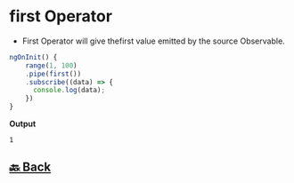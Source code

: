 <h1>first Operator</h1>

- First Operator will give thefirst value emitted by the source Observable.

```ts
ngOnInit() {
    range(1, 100)
    .pipe(first())
    .subscribe((data) => {
      console.log(data);
    })
}
```
**Output**
```
1
```

<h2><a href="https://github.com/sanjay9616/JavaScript/blob/master/JavaScript-Technologies/RxJS/README.md"> 🔙 Back</a></h2>
